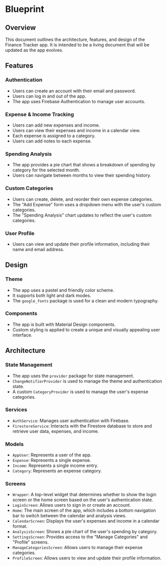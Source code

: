 # Blueprint

## Overview

This document outlines the architecture, features, and design of the Finance Tracker app. It is intended to be a living document that will be updated as the app evolves.

## Features

### Authentication

*   Users can create an account with their email and password.
*   Users can log in and out of the app.
*   The app uses Firebase Authentication to manage user accounts.

### Expense & Income Tracking

*   Users can add new expenses and income.
*   Users can view their expenses and income in a calendar view.
*   Each expense is assigned to a category.
*   Users can add notes to each expense.

### Spending Analysis

*   The app provides a pie chart that shows a breakdown of spending by category for the selected month.
*   Users can navigate between months to view their spending history.

### Custom Categories

*   Users can create, delete, and reorder their own expense categories.
*   The "Add Expense" form uses a dropdown menu with the user's custom categories.
*   The "Spending Analysis" chart updates to reflect the user's custom categories.

### User Profile

*   Users can view and update their profile information, including their name and email address.

## Design

### Theme

*   The app uses a pastel and friendly color scheme.
*   It supports both light and dark modes.
*   The `google_fonts` package is used for a clean and modern typography.

### Components

*   The app is built with Material Design components.
*   Custom styling is applied to create a unique and visually appealing user interface.

## Architecture

### State Management

*   The app uses the `provider` package for state management.
*   `ChangeNotifierProvider` is used to manage the theme and authentication state.
*   A custom `CategoryProvider` is used to manage the user's expense categories.

### Services

*   `AuthService`: Manages user authentication with Firebase.
*   `FirestoreService`: Interacts with the Firestore database to store and retrieve user data, expenses, and income.

### Models

*   `AppUser`: Represents a user of the app.
*   `Expense`: Represents a single expense.
*   `Income`: Represents a single income entry.
*   `Category`: Represents an expense category.

### Screens

*   `Wrapper`: A top-level widget that determines whether to show the login screen or the home screen based on the user's authentication state.
*   `LoginScreen`: Allows users to sign in or create an account.
*   `Home`: The main screen of the app, which includes a bottom navigation bar to switch between the calendar and analysis views.
*   `CalendarScreen`: Displays the user's expenses and income in a calendar format.
*   `AnalysisScreen`: Shows a pie chart of the user's spending by category.
*   `SettingsScreen`: Provides access to the "Manage Categories" and "Profile" screens.
*   `ManageCategoriesScreen`: Allows users to manage their expense categories.
*   `ProfileScreen`: Allows users to view and update their profile information.
